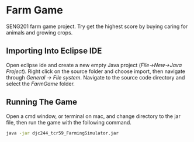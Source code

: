 # Farm Game
SENG201 farm game project. Try get the highest score by buying caring for animals and growing crops.

## Importing Into Eclipse IDE
Open eclipse ide and create a new empty Java project (_File->New->Java Project_). Right click on the source folder and choose import, then navigate through _General -> File system_. Navigate to the source code directory and select the _FarmGame_ folder.

## Running The Game
Open a cmd window, or terminal on mac, and change directory to the jar file, then run the game with the following command.
```bash
java -jar djc244_tcr59_FarmingSimulator.jar
```
